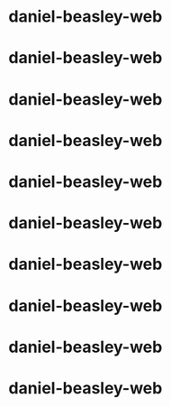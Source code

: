 # daniel-beasley-web
# daniel-beasley-web
# daniel-beasley-web
# daniel-beasley-web
# daniel-beasley-web
# daniel-beasley-web
# daniel-beasley-web
# daniel-beasley-web
# daniel-beasley-web
# daniel-beasley-web
